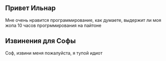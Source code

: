 ## Привет Ильнар 


Мне очень нравится программирование, как думаете, выдержит ли моя жопа 10 часов прогрммирования на пайтоне 

## Извинения для Софы 

Соф, извини меня пожалуйста, я тупой идиот  

